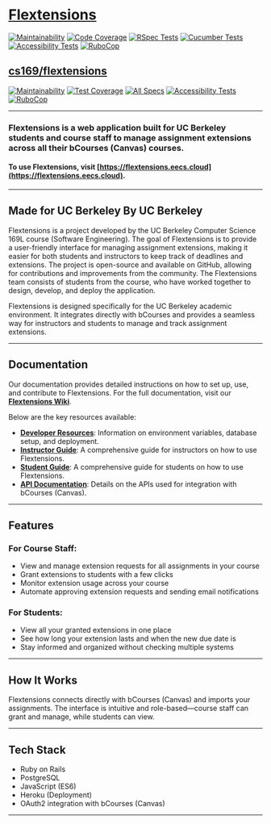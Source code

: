 # [Flextensions](https://flextensions.eecs.cloud)
[![Maintainability](https://qlty.sh/badges/9cedbd0c-7bc3-4468-bc77-348c3be8992a/maintainability.svg)](https://qlty.sh/gh/berkeley-cdss/projects/flextensions)
[![Code Coverage](https://qlty.sh/badges/9cedbd0c-7bc3-4468-bc77-348c3be8992a/test_coverage.svg)](https://qlty.sh/gh/berkeley-cdss/projects/flextensions)
[![RSpec Tests](https://github.com/berkeley-cdss/flextensions/actions/workflows/rspec.yml/badge.svg)](https://github.com/berkeley-cdss/flextensions/actions/workflows/rspec.yml)
[![Cucumber Tests](https://github.com/berkeley-cdss/flextensions/actions/workflows/cucumber.yml/badge.svg)](https://github.com/berkeley-cdss/flextensions/actions/workflows/cucumber.yml)
[![Accessibility Tests](https://github.com/berkeley-cdss/flextensions/actions/workflows/a11y.yml/badge.svg)](https://github.com/berkeley-cdss/flextensions/actions/workflows/a11y.yml)
[![RuboCop](https://github.com/berkeley-cdss/flextensions/actions/workflows/rubocop.yml/badge.svg)](https://github.com/berkeley-cdss/flextensions/actions/workflows/rubocop.yml)

## [cs169/flextensions](https://github.com/cs169/flextensions)
[![Maintainability](https://api.codeclimate.com/v1/badges/8d99ec9a1784ddba34ac/maintainability)](https://codeclimate.com/github/cs169/flextensions/maintainability) 
[![Test Coverage](https://api.codeclimate.com/v1/badges/8d99ec9a1784ddba34ac/test_coverage)](https://codeclimate.com/github/cs169/flextensions/test_coverage) 
[![All Specs](https://github.com/cs169/flextensions/actions/workflows/main.yml/badge.svg)](https://github.com/cs169/flextensions/actions/workflows/main.yml) 
[![Accessibility Tests](https://github.com/cs169/flextensions/actions/workflows/a11y.yml/badge.svg)](https://github.com/cs169/flextensions/actions/workflows/a11y.yml)
[![RuboCop](https://github.com/cs169/flextensions/actions/workflows/rubocop.yml/badge.svg)](https://github.com/cs169/flextensions/actions/workflows/rubocop.yml)

---
### **Flextensions** is a web application built for UC Berkeley students and course staff to manage assignment extensions across all their bCourses (Canvas) courses.
#### To use Flextensions, visit [https://flextensions.eecs.cloud](https://flextensions.eecs.cloud).


---

## Made for UC Berkeley By UC Berkeley
Flextensions is a project developed by the UC Berkeley Computer Science 169L course (Software Engineering). The goal of Flextensions is to provide a user-friendly interface for managing assignment extensions, making it easier for both students and instructors to keep track of deadlines and extensions.
The project is open-source and available on GitHub, allowing for contributions and improvements from the community. The Flextensions team consists of students from the course, who have worked together to design, develop, and deploy the application.

Flextensions is designed specifically for the UC Berkeley academic environment. It integrates directly with bCourses and provides a seamless way for instructors and students to manage and track assignment extensions.


---


## Documentation
Our documentation provides detailed instructions on how to set up, use, and contribute to Flextensions.
For the full documentation, visit our **[Flextensions Wiki](https://github.com/berkeley-cdss/flextensions/wiki)**.

Below are the key resources available:
- **[Developer Resources](https://github.com/berkeley-cdss/flextensions/wiki/Developer-Resources)**: Information on environment variables, database setup, and deployment.
- **[Instructor Guide](https://github.com/berkeley-cdss/flextensions/wiki/Instructor-Resources)**: A comprehensive guide for instructors on how to use Flextensions.
- **[Student Guide](https://github.com/berkeley-cdss/flextensions/wiki/Student-Resourcess)**: A comprehensive guide for students on how to use Flextensions.
- **[API Documentation](https://github.com/saasbook/esaas-swagger)**: Details on the APIs used for integration with bCourses (Canvas).

---

## Features

### For Course Staff:
- View and manage extension requests for all assignments in your course
- Grant extensions to students with a few clicks
- Monitor extension usage across your course
- Automate approving extension requests and sending email notifications

### For Students:
- View all your granted extensions in one place
- See how long your extension lasts and when the new due date is
- Stay informed and organized without checking multiple systems

---

## How It Works

Flextensions connects directly with bCourses (Canvas) and imports your assignments. The interface is intuitive and role-based—course staff can grant and manage, while students can view.

---

## Tech Stack

- Ruby on Rails  
- PostgreSQL  
- JavaScript (ES6)  
- Heroku (Deployment)  
- OAuth2 integration with bCourses (Canvas)

---
